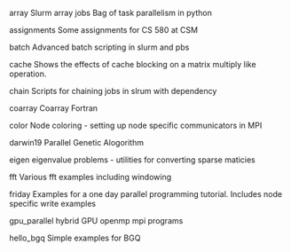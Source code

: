 array
	Slurm array jobs
	Bag of task parallelism in python

assignments
	Some assignments for CS 580 at CSM

batch
	Advanced batch scripting in slurm and pbs
	
cache
	Shows the effects of cache blocking on a matrix multiply like operation.
	
chain
	Scripts for chaining jobs in slrum with dependency

coarray
	Coarray Fortran 
	
color
	Node coloring - setting up node specific communicators in MPI
	
darwin19
	Parallel Genetic Alogorithm

eigen
	eigenvalue problems - utilities for converting sparse maticies
	
fft
	Various fft examples including windowing

friday
	Examples for a one day parallel programming tutorial. Includes node specific write examples
	
gpu_parallel
	hybrid GPU openmp mpi programs
	
hello_bgq
	Simple examples for BGQ
